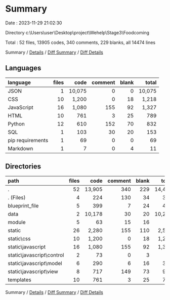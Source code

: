 # Summary

Date : 2023-11-29 21:02:30

Directory c:\\Users\\user\\Desktop\\project\\Wehelp\\Stage3\\Foodcoming

Total : 52 files,  13905 codes, 340 comments, 229 blanks, all 14474 lines

Summary / [Details](details.md) / [Diff Summary](diff.md) / [Diff Details](diff-details.md)

## Languages
| language | files | code | comment | blank | total |
| :--- | ---: | ---: | ---: | ---: | ---: |
| JSON | 1 | 10,075 | 0 | 0 | 10,075 |
| CSS | 10 | 1,200 | 0 | 18 | 1,218 |
| JavaScript | 16 | 1,080 | 155 | 92 | 1,327 |
| HTML | 10 | 761 | 3 | 25 | 789 |
| Python | 12 | 610 | 152 | 70 | 832 |
| SQL | 1 | 103 | 30 | 20 | 153 |
| pip requirements | 1 | 69 | 0 | 0 | 69 |
| Markdown | 1 | 7 | 0 | 4 | 11 |

## Directories
| path | files | code | comment | blank | total |
| :--- | ---: | ---: | ---: | ---: | ---: |
| . | 52 | 13,905 | 340 | 229 | 14,474 |
| . (Files) | 4 | 224 | 130 | 34 | 388 |
| blueprint_file | 5 | 399 | 7 | 24 | 430 |
| data | 2 | 10,178 | 30 | 20 | 10,228 |
| module | 5 | 63 | 15 | 16 | 94 |
| static | 26 | 2,280 | 155 | 110 | 2,545 |
| static\\css | 10 | 1,200 | 0 | 18 | 1,218 |
| static\\javascript | 16 | 1,080 | 155 | 92 | 1,327 |
| static\\javascript\\control | 2 | 73 | 0 | 3 | 76 |
| static\\javascript\\model | 6 | 290 | 6 | 16 | 312 |
| static\\javascript\\view | 8 | 717 | 149 | 73 | 939 |
| templates | 10 | 761 | 3 | 25 | 789 |

Summary / [Details](details.md) / [Diff Summary](diff.md) / [Diff Details](diff-details.md)